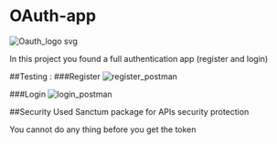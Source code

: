 # OAuth-app
![Oauth_logo svg](https://user-images.githubusercontent.com/121083063/225554109-a5461002-e8bc-4fed-a10a-a87548f0b0b9.png)

In this project you found a full authentication app (register and login)
      
##Testing :
###Register
![register_postman](https://user-images.githubusercontent.com/121083063/225554577-4457926a-5214-4500-8d5b-5af5f2d73418.png)

###Login
![login_postman](https://user-images.githubusercontent.com/121083063/225554636-c9ec16c0-5980-4fa2-8654-d2396e80235d.png)

##Security
  Used Sanctum package for APIs security protection
  
You cannot do any thing before you get the token
